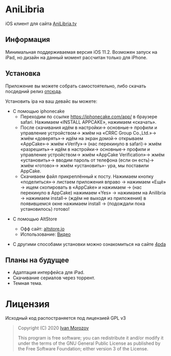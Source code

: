 # AniLibria
iOS клиент для сайта [AniLibria.tv](https://anilibria.tv/)

## Информация
Минимальная поддерживаемая версия iOS 11.2.
Возможен запуск на iPad, но дизайн на данный момент рассчитан только для iPhone.

## Установка
Приложение вы можете собрать самостоятельно, либо скачать посдедний релиз [отсюда](https://github.com/anilibria/anilibria-ios/releases).

Установить ipa на ваш девайс вы можете:
* С помощью iphonecake
    - Переходим по ссылке https://iphonecake.com/app/ в браузере safari. Нажимаем «INSTALL APPCAKE», нажимаем «скачать». 
    - После скачивания идём в настройки-> основные-> профили и управление устройством-> жмём на «CRRC Group Co.,Ltd.»-> жмём «доверять»-> идём на экран домой-> открываем «AppCake»-> жмём «Verify»-> (нас перекинуло в safari)-> жмём «разрешить»-> идём в настройки-> основные-> профили и управление устройством-> жмём «AppCake Verification»-> жмём «установить»-> вводим пароль от телефона (если он есть)-> жмём «готово»-> жмём «установить»- ура, мы поставили AppCake.
    - Скачиваем файл прикреплённый к посту. 
Нажимаем кнопку «поделиться»-> листаем приложения вправо -> нажимаем «Ещё» -> ищем скопировать в «AppCake» и нажимаем -> (нас перекинуло в AppCake) нажимаем «Yes» -> нажимаем на Anilibria -> нажимаем install-> (ждём не выходя из приложения) в появившемся окне нажимаем install -> (подождали пока установилось) готово!
</details>

* С помощью AltStore
  - Офф сайт: [altstore.io](https://altstore.io/)
  - Использование: [Видео](https://www.youtube.com/watch?v=Jj_IxOkz0gw)

* С другими способами установки можно ознакомиться на сайте [4pda](https://4pda.ru/forum/index.php?showtopic=126555)

## Планы на будущее
- Адаптация интерфейса для iPad.
- Скачивание сериалов через торрент.
- Темная тема.

# Лицензия #
Исходный код распостраняется под лицензией GPL v3

> Copyright (C) 2020 [Ivan Morozov](https://github.com/Allui)
> 
> This program is free software; you can redistribute it and/or modify
> it under the terms of the GNU General Public License as published by
> the Free Software Foundation; either version 3 of the License.
